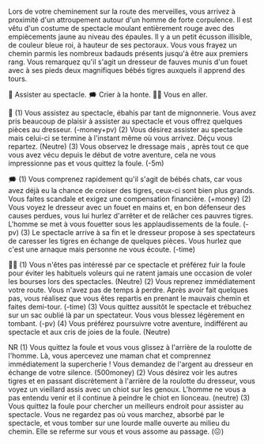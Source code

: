 Lors de votre cheminement sur la route des merveilles, vous arrivez à proximité d'un attroupement autour d'un homme de forte corpulence. Il est vêtu d'un costume de spectacle moulant entièrement rouge avec des empiècements jaune au niveau des épaules. Il y a un petit écusson illisible, de couleur bleue roi, à hauteur de ses pectoraux. Vous vous frayez un chemin parmis les nombreux badauds présents jusqu'à être aux premiers rang. Vous remarquez qu'il s'agit un dresseur de fauves munis d'un fouet avec à ses pieds deux magnifiques bébés tigres auxquels il apprend des tours.

👀 Assister au spectacle.
🗯 Crier à la honte.
🚶‍♂️ Vous en aller.

👀 (1) Vous assistez au spectacle, ébahis par tant de mignonnerie. Vous avez pris beaucoup de plaisir à assister au spectacle et vous offrez quelques pièces au dresseur. (-money+pv)
(2) Vous désirez assister au spectacle mais celui-ci se termine à l'instant même où vous arrivez. Déçu vous repartez. (Neutre)
(3) Vous observez le dressage mais , après tout ce que vous avez vécu depuis le début de votre aventure, cela ne vous impressionne pas et vous quittez la foule. (-5m)

🗯 (1) Vous comprenez rapidement qu'il s'agit de bébés chats, car vous avez déjà eu la chance de croiser des tigres, ceux-ci sont bien plus grands. Vous faites scandale et exigez une compensation financière. (+money)
(2) Vous voyez le dresseur avec un fouet en mains et, en bon défenseur des causes perdues, vous lui hurlez d'arrêter et de relâcher ces pauvres tigres. L'homme se met à vous fouetter sous les applaudissements de la foule. (-pv)
(3) Le spectacle arrive à sa fin et le dresseur propose à ses spectateurs de caresser les tigres en échange de quelques pièces. Vous hurlez que c'est une arnaque mais personne ne vous écoute. (-time)

🚶‍♂️ (1) Vous n'êtes pas intéressé par ce spectacle et préférez fuir la foule pour éviter les habituels voleurs qui ne ratent jamais une occasion de voler les bourses lors des spectacles. (Neutre)
(2) Vous reprenez immédiatement votre route. Vous n'avez pas de temps à perdre. Après avoir fait quelques pas, vous réalisez que vous êtes repartis en prenant le mauvais chemin et faites demi-tour. (-time)
(3) Vous quittez aussitôt le spectacle et trébuchez sur un sac oublié là par un spectateur. Vous vous blessez légèrement en tombant. (-pv)
(4) Vous préférez poursuivre votre aventure, indifférent au spectacle et aux cris de joies de la foule. (Neutre)

NR (1) Vous quittez la foule et vous vous glissez à l'arrière de la roulotte de l'homme. Là, vous apercevez une maman chat et comprennez immédiatement la supercherie ! Vous demandez de l'argent au dresseur en échange de votre silence. (500money)
(2) Vous désirez voir les autres tigres et en passant discrètement à l'arrière de la roulotte du dresseur, vous voyez un vieillard assis avec un chiot sur les genoux. L'homme ne vous a pas entendu venir et il continue à peindre le chiot en lionceau. (neutre)
(3) Vous quittez la foule pour chercher un meilleurs endroit pour assister au spectacle. Vous ne regardez pas où vous marchez, absorbé par le spectacle, et vous tomber sur une lourde malle ouverte au milieu du chemin. Elle se referme sur vous et vous assome au passage. (😖)
